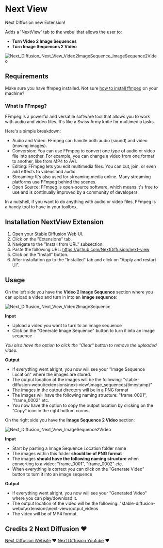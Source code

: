 # Next View
Next Diffusion new Extension!

Adds a 'NextView' tab to the webui that allows the user to:
- **Turn Video 2 Image Sequences**
- **Turn Image Sequences 2 Video**

![Next_Diffusion_Next_View_Video2ImageSequence_ImageSequence2Video](https://res.cloudinary.com/db7mzrftq/image/upload/v1695207953/Next_Diffusion_Next_View_Video2_Image_Sequence_Image_Sequence2_Video_d463eb9365.webp)

## Requirements
Make sure you have ffmpeg installed. Not sure [how to install ffmpeg](https://www.nextdiffusion.ai/tutorials/how-to-install-ffmpeg-on-windows-for-stable-diffusion-a-comprehensive-guide) on your machine?

### What is FFmpeg?
FFmpeg is a powerful and versatile software tool that allows you to work with audio and video files. It's like a Swiss Army knife for multimedia tasks.

Here's a simple breakdown:
- Audio and Video: FFmpeg can handle both audio (sound) and video (moving images).
- Conversion: You can use FFmpeg to convert one type of audio or video file into another. For example, you can change a video from one format to another, like from MP4 to AVI.
- Editing: FFmpeg lets you edit multimedia files. You can cut, join, or even add effects to videos and audio.
- Streaming: It's also used for streaming media online. Many streaming platforms use FFmpeg behind the scenes.
- Open Source: FFmpeg is open-source software, which means it's free to use and is continually improved by a community of developers.

In a nutshell, if you want to do anything with audio or video files, FFmpeg is a handy tool to have in your toolbox.

## Installation NextView Extension

1. Open your Stable Diffusion Web UI.
2. Click on the "Extensions" tab.
3. Navigate to the "Install from URL" subsection.
4. Paste the following URL: https://github.com/NextDiffusion/next-view
5. Click on the "Install" button.
6. After installation go to the "Installed" tab and click on "Apply and restart UI".

## Usage

On the left side you have the **Video 2 Image Sequence** section where you can upload a video and turn in into an **image sequence**:

![Next_Diffusion_Next_View_Video2ImageSequence](https://res.cloudinary.com/db7mzrftq/image/upload/v1695209566/Next_Diffusion_Next_View_Video2_Image_Sequence_nextdiffusion_943d22af2e.webp)

**Input**
- Upload a video you want to turn to an image sequence
- Click on the "Generate Image Sequence" button to turn it into an image sequence

_You also have the option to click the "Clear" button to remove the uploaded video._

**Output**
- If everything went alright, you now will see your "Image Sequence Location" where the images are stored.
- The output location of the images will be the following: "stable-diffusion-webui\extensions\next-view\image_sequences\{timestamp}"
- The images in the output directory will be in a PNG format
- The images will have the following naming structure: "frame_0001", "frame_0002" etc. 
- You now have the option to copy the output location by clicking on the "Copy" icon in the right bottom corner.


On the right side you have the **Image Sequence 2 Video** section:

![Next_Diffusion_Next_View_ImageSequence2Video](https://res.cloudinary.com/db7mzrftq/image/upload/v1695209722/Next_Diffusion_Next_View_Image_Sequence2_Video_4cb9aca4ae.webp)

**Input**
- Start by pasting a Image Sequence Location folder name
- The images within this folder **should be of PNG format**
- The images **should have the following naming structure** when converting to a video: "frame_0001", "frame_0002" etc. 
- When everything is correct you can click on the "Generate Video" button to turn it into an image sequence

**Output**
- If everything went alright, you now will see your "Generated Video" where you can play/download it.
- The output location of the video will be the following: "stable-diffusion-webui\extensions\next-view\output_videos
- The video will be of MP4 format.

## Credits 2 **Next Diffusion** ❤️

[Next Diffusion Website](https://www.nextdiffusion.ai/) ❤️
[Next Diffusion Youtube](https://www.youtube.com/channel/UCd9UIUkLnjE-Fj-CGFdU74Q?sub_confirmation=1) ❤️
